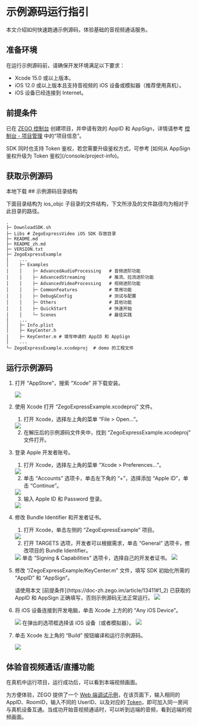 # 示例源码运行指引


本文介绍如何快速跑通示例源码，体验基础的音视频通话服务。


## 准备环境

在运行示例源码前，请确保开发环境满足以下要求：

* Xcode 15.0 或以上版本。
* iOS 12.0 或以上版本且支持音视频的 iOS 设备或模拟器（推荐使用真机）。
* iOS 设备已经连接到 Internet。

## 前提条件

已在 [ZEGO 控制台](https://console.zego.im) 创建项目，并申请有效的 AppID 和 AppSign，详情请参考 [控制台 - 项目管理](/console/project-info) 中的“项目信息”。

<Warning title="注意">
SDK 同时也支持 Token 鉴权，若您需要升级鉴权方式，可参考 [如何从 AppSign 鉴权升级为 Token 鉴权](/console/project-info)。
</Warning>

## 获取示例源码

<Card title="示例源码" href="https://artifact-demo.zego.im/express/example/video/ios_objc/ZegoExpressDemo_ios_objc.zip" >
本地下载
</Card>
## 示例源码目录结构

下面目录结构为 ios_objc 子目录的文件结构，下文所涉及的文件路径均为相对于此目录的路径。

```tree
.
├─ DownloadSDK.sh
├─ Libs # ZegoExpressVideo iOS SDK 存放目录
├─ README.md
├─ README_zh.md
├─ VERSION.txt
├─ ZegoExpressExample
|    ...
│    ├─ Examples
│    │    ├─ AdvancedAudioProcessing   # 音频进阶功能
│    │    ├─ AdvancedStreaming         # 推流、拉流进阶功能
│    │    ├─ AdvancedVideoProcessing   # 视频进阶功能
│    │    ├─ CommonFeatures            # 常用功能
│    │    ├─ Debug&Config              # 测试与配置
│    │    ├─ Others                    # 其他功能
│    │    ├─ QuickStart                # 快速开始
│    │    └─ Scenes                    # 最佳实践
|    ...
│    ├─ Info.plist
│    ├─ KeyCenter.h
│    ├─ KeyCenter.m # 填写申请的 AppID 和 AppSign
│    ...
└─ ZegoExpressExample.xcodeproj  # demo 的工程文件
```

## 运行示例源码

1. 打开 “AppStore”，搜索 “Xcode” 并下载安装。
   <Frame width="512" height="auto" caption=""><img src="https://doc-media.zego.im/sdk-doc/Pics/iOS/ZegoExpressEngine/Common/appstore-xcode.png" /></Frame>

2. 使用 Xcode 打开 “ZegoExpressExample.xcodeproj” 文件。

    1. 打开 Xcode，选择左上角的菜单 “File > Open...”。
   <Frame width="512" height="auto" caption=""><img src="https://doc-media.zego.im/sdk-doc/Pics/iOS/ZegoExpressEngine/Common/xcode-open-file.png" /></Frame>

    2. 在解压后的示例源码文件夹中，找到 “ZegoExpressExample.xcodeproj” 文件打开。

3. 登录 Apple 开发者账号。

    1. 打开 Xcode，选择左上角的菜单 “Xcode > Preferences...”。
    <Frame width="512" height="auto" caption=""><img src="https://doc-media.zego.im/sdk-doc/Pics/iOS/ZegoExpressEngine/Common/xcode_preferences.png" /></Frame>

    2. 单击 “Accounts” 选项卡，单击左下角的 “+”，选择添加 “Apple ID”，单击 “Continue”。
   <Frame width="512" height="auto" caption=""><img src="https://doc-media.zego.im/sdk-doc/Pics/iOS/ZegoExpressEngine/Common/xcode-account.png" /></Frame>

    3. 输入 Apple ID 和 Password 登录。
   <Frame width="512" height="auto" caption=""><img src="https://doc-media.zego.im/sdk-doc/Pics/iOS/ZegoExpressEngine/Common/xcode-login-apple-id.png" /></Frame>

4. 修改 Bundle Identifier 和开发者证书。

    1. 打开 Xcode，单击左侧的 “ZegoExpressExample” 项目。
   <Frame width="512" height="auto" caption=""><img src="https://doc-media.zego.im/sdk-doc/Pics/iOS/ZegoExpressEngine/Common/xcode_select_project_new.png" /></Frame>

    2. 打开 TARGETS 选项，开发者可以根据需求，单击 “General” 选项卡，修改项目的 Bundle Identifier。
   <Frame width="512" height="auto" caption=""><img src="https://doc-media.zego.im/sdk-doc/Pics/iOS/ZegoExpressEngine/Common/bundle_id.png" /></Frame>
    单击 “Signing & Capabilities” 选项卡，选择自己的开发者证书。
    <Frame width="512" height="auto" caption=""><img src="https://doc-media.zego.im/sdk-doc/Pics/iOS/ZegoExpressEngine/Common/team_signing_new.png" /></Frame>

5. 修改 “/ZegoExpressExample/KeyCenter.m” 文件，填写 SDK 初始化所需的 “AppID” 和 “AppSign”。

    <Warning title="注意">
    请使用本文 [前提条件](https://doc-zh.zego.im/article/13411#1_2) 已获取的 AppID 和 AppSign 正确填写，否则示例源码无法正常运行。
    </Warning>

    <Frame width="512" height="auto" caption=""><img src="https://doc-media.zego.im/sdk-doc/Pics/QuickStart/sample_code/sample_code_ios.png" /></Frame>

6. 将 iOS 设备连接到开发电脑，单击 Xcode 上方的的 “Any iOS Device”。
    <Frame width="512" height="auto" caption=""><img src="https://doc-media.zego.im/sdk-doc/Pics/iOS/ZegoExpressEngine/Common/xcode_select_device_new.png" /></Frame>
    在弹出的选项框选择该 iOS 设备（或者模拟器）。
    <Frame width="512" height="auto" caption=""><img src="https://doc-media.zego.im/sdk-doc/Pics/iOS/ZegoExpressEngine/Common/xcode_select_real_device_new.png" /></Frame>

7. 单击 Xcode 左上角的 “Build” 按钮编译和运行示例源码。
    <Frame width="512" height="auto" caption=""><img src="https://doc-media.zego.im/sdk-doc/Pics/iOS/ZegoExpressEngine/Common/build_and_run_new.png" /></Frame>

## 体验音视频通话/直播功能

在真机中运行项目，运行成功后，可以看到本端视频画面。

为方便体验，ZEGO 提供了一个 [Web 端调试示例](https://zegodev.github.io/zego-express-webrtc-sample/assistDev/index.html)，在该页面下，输入相同的 AppID、RoomID，输入不同的 UserID、以及对应的 [Token](/console/development-assistance/temporary-token)，即可加入同一房间与真机设备互通。当成功开始音视频通话时，可以听到远端的音频，看到远端的视频画面。

<Content />